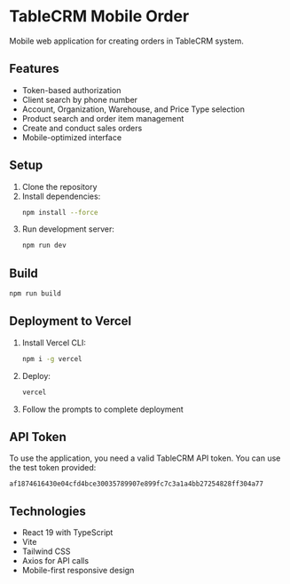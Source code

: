 # TableCRM Mobile Order

Mobile web application for creating orders in TableCRM system.

## Features

- Token-based authorization
- Client search by phone number
- Account, Organization, Warehouse, and Price Type selection
- Product search and order item management
- Create and conduct sales orders
- Mobile-optimized interface

## Setup

1. Clone the repository
2. Install dependencies:
   ```bash
   npm install --force
   ```
3. Run development server:
   ```bash
   npm run dev
   ```

## Build

```bash
npm run build
```

## Deployment to Vercel

1. Install Vercel CLI:
   ```bash
   npm i -g vercel
   ```

2. Deploy:
   ```bash
   vercel
   ```

3. Follow the prompts to complete deployment

## API Token

To use the application, you need a valid TableCRM API token. You can use the test token provided:
```
af1874616430e04cfd4bce30035789907e899fc7c3a1a4bb27254828ff304a77
```

## Technologies

- React 19 with TypeScript
- Vite
- Tailwind CSS
- Axios for API calls
- Mobile-first responsive design